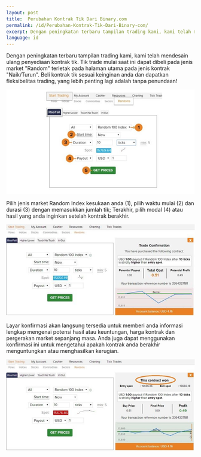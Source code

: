 ```yaml
---
layout: post
title:  Perubahan Kontrak Tik Dari Binary.com
permalink: /id/Perubahan-Kontrak-Tik-Dari-Binary-com/
excerpt: Dengan peningkatan terbaru tampilan trading kami, kami telah mendesain ulang penyediaan kontrak tik. Tik trade mulai saat ini dapat dibeli pada jenis market "Random" terletak pada halaman utama pada jenis kontrak "Naik/Turun". Beli kontrak tik sesuai keinginan anda dan dapatkan fleksibelitas trading, yang lebih penting lagi adalah tanpa penundaan!
language: id
---
```


Dengan peningkatan terbaru tampilan trading kami, kami telah mendesain ulang penyediaan kontrak tik. Tik trade mulai saat ini dapat dibeli pada jenis market "Random" terletak pada halaman utama pada jenis kontrak "Naik/Turun". Beli kontrak tik sesuai keinginan anda dan dapatkan fleksibelitas trading, yang lebih penting lagi adalah tanpa penundaan!

[![](/post_images/4735165_orig.jpg)](https://www.binary.com/c/trade.cgi?market=random&time=10t&form_name=risefall&expiry_type=duration&amount_type=payout&H=S0P&currency=USD&underlying_symbol=R_100&amount=100&date_start=now&type=FLASHU&l=ID&lid=&utm_medium=social&utm_source=blog&utm_content=whatsnew)

Pilih jenis market Random Index kesukaan anda (1), pilih waktu mulai (2) dan durasi (3) dengan memasukkan jumlah tik; Terakhir, pilih modal (4) atau hasil yang anda inginkan setelah kontrak berakhir.

[![](/post_images/3949173_orig.jpg)](https://www.binary.com/c/trade.cgi?market=random&time=10t&form_name=risefall&expiry_type=duration&amount_type=payout&H=S0P&currency=USD&underlying_symbol=R_100&amount=100&date_start=now&type=FLASHU&l=ID&lid=&utm_medium=social&utm_source=blog&utm_content=whatsnew)

Layar konfirmasi akan langsung tersedia untuk memberi anda informasi lengkap mengenai potensi hasil atau keuntungan, harga kontrak dan pergerakan market sepanjang masa. Anda juga dapat menggunakan konfirmasi ini untuk mengetahui apakah kontrak anda berakhir menguntungkan atau menghasilkan kerugian.

[![](/post_images/7232046_orig.jpg)](https://www.binary.com/c/trade.cgi?market=random&time=10t&form_name=risefall&expiry_type=duration&amount_type=payout&H=S0P&currency=USD&underlying_symbol=R_100&amount=100&date_start=now&type=FLASHU&l=ID&lid=&utm_medium=social&utm_source=blog&utm_content=whatsnew)
